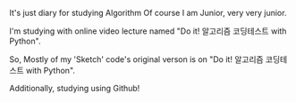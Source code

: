 It's just diary for studying Algorithm
Of course I am Junior, very very junior.

I'm studying with online video lecture named "Do it! 알고리즘 코딩테스트 with Python".

So, Mostly of my 'Sketch' code's original verson is on "Do it! 알고리즘 코딩테스트 with Python".

Additionally, studying using Github!
